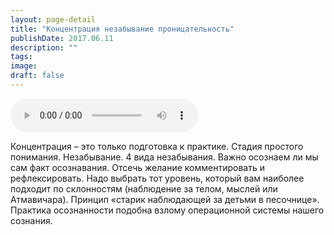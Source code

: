 ```yaml
---
layout: page-detail
title: "Концентрация незабывание проницательность"
publishDate: 2017.06.11
description: ""
tags:
image:
draft: false
---
```


<audio title="2017.06.11 - Концентрация незабывание проницательность.mp3" src="/upload/iblock/21d/21dfada591abef0102568744797b067f.mp3" controls=""></audio>

 Концентрация – это только подготовка к практике. Стадия простого понимания. Незабывание. 4 вида незабывания. Важно осознаем ли мы сам факт осознавания. Отсечь желание комментировать и рефлексировать. Надо выбрать тот уровень, который вам наиболее подходит по склонностям (наблюдение за телом, мыслей или Атмавичара). Принцип «старик наблюдающей за детьми в песочнице». Практика осознанности подобна взлому операционной системы нашего сознания. 

  
